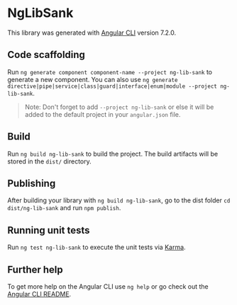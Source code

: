 # NgLibSank

This library was generated with [Angular CLI](https://github.com/angular/angular-cli) version 7.2.0.

## Code scaffolding

Run `ng generate component component-name --project ng-lib-sank` to generate a new component. You can also use `ng generate directive|pipe|service|class|guard|interface|enum|module --project ng-lib-sank`.
> Note: Don't forget to add `--project ng-lib-sank` or else it will be added to the default project in your `angular.json` file. 

## Build

Run `ng build ng-lib-sank` to build the project. The build artifacts will be stored in the `dist/` directory.

## Publishing

After building your library with `ng build ng-lib-sank`, go to the dist folder `cd dist/ng-lib-sank` and run `npm publish`.

## Running unit tests

Run `ng test ng-lib-sank` to execute the unit tests via [Karma](https://karma-runner.github.io).

## Further help

To get more help on the Angular CLI use `ng help` or go check out the [Angular CLI README](https://github.com/angular/angular-cli/blob/master/README.md).
